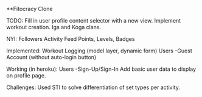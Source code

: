 **Fitocracy Clone

TODO:
Fill in user profile content selector with a new view.
Implement workout creation.
Iga and Koga clans.

NYI:
Followers
Activity Feed
Points, Levels, Badges

Implemented:
Workout Logging (model layer, dynamic form)
Users
	-Guest Account (without auto-login button)

Working (in heroku):
Users
	-Sign-Up/Sign-In
Add basic user data to display on profile page.

Challenges:
	Used STI to solve differentiation of set types per activity.